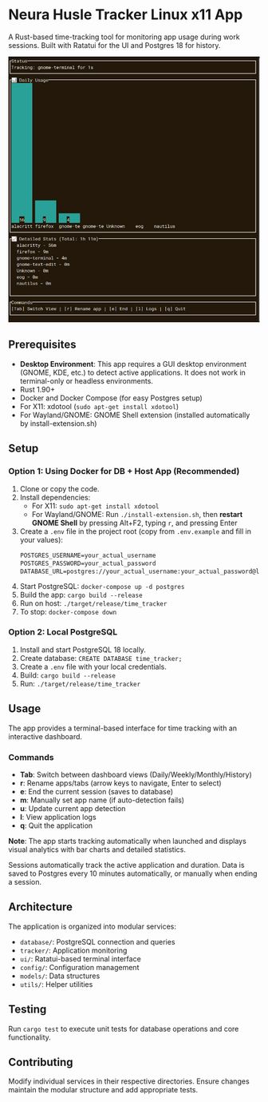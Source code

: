 # Neura Husle Tracker Linux x11 App

A Rust-based time-tracking tool for monitoring app usage during work sessions. Built with Ratatui for the UI and Postgres 18 for history.

![Demo](src/screenshots/demo.png)

## Prerequisites
- **Desktop Environment**: This app requires a GUI desktop environment (GNOME, KDE, etc.) to detect active applications. It does not work in terminal-only or headless environments.
- Rust 1.90+
- Docker and Docker Compose (for easy Postgres setup)
- For X11: xdotool (`sudo apt-get install xdotool`)
- For Wayland/GNOME: GNOME Shell extension (installed automatically by install-extension.sh)

## Setup

### Option 1: Using Docker for DB + Host App (Recommended)
1. Clone or copy the code.
2. Install dependencies:
   - For X11: `sudo apt-get install xdotool`
   - For Wayland/GNOME: Run `./install-extension.sh`, then **restart GNOME Shell** by pressing Alt+F2, typing `r`, and pressing Enter
3. Create a `.env` file in the project root (copy from `.env.example` and fill in your values):
   ```
   POSTGRES_USERNAME=your_actual_username
   POSTGRES_PASSWORD=your_actual_password
   DATABASE_URL=postgres://your_actual_username:your_actual_password@localhost:5432/time_tracker
   ```
4. Start PostgreSQL: `docker-compose up -d postgres`
5. Build the app: `cargo build --release`
6. Run on host: `./target/release/time_tracker`
7. To stop: `docker-compose down`

### Option 2: Local PostgreSQL
1. Install and start PostgreSQL 18 locally.
2. Create database: `CREATE DATABASE time_tracker;`
3. Create a `.env` file with your local credentials.
4. Build: `cargo build --release`
5. Run: `./target/release/time_tracker`

## Usage
The app provides a terminal-based interface for time tracking with an interactive dashboard.

### Commands
- **Tab**: Switch between dashboard views (Daily/Weekly/Monthly/History)
- **r**: Rename apps/tabs (arrow keys to navigate, Enter to select)
- **e**: End the current session (saves to database)
- **m**: Manually set app name (if auto-detection fails)
- **u**: Update current app detection
- **l**: View application logs
- **q**: Quit the application

**Note**: The app starts tracking automatically when launched and displays visual analytics with bar charts and detailed statistics.

Sessions automatically track the active application and duration. Data is saved to Postgres every 10 minutes automatically, or manually when ending a session.

## Architecture
The application is organized into modular services:
- `database/`: PostgreSQL connection and queries
- `tracker/`: Application monitoring
- `ui/`: Ratatui-based terminal interface
- `config/`: Configuration management
- `models/`: Data structures
- `utils/`: Helper utilities

## Testing
Run `cargo test` to execute unit tests for database operations and core functionality.

## Contributing
Modify individual services in their respective directories. Ensure changes maintain the modular structure and add appropriate tests.
